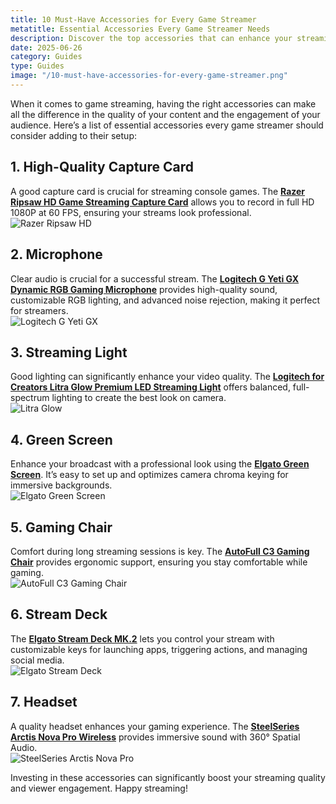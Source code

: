 ```yaml
---
title: 10 Must-Have Accessories for Every Game Streamer
metatitle: Essential Accessories Every Game Streamer Needs
description: Discover the top accessories that can enhance your streaming setup and improve your content.
date: 2025-06-26
category: Guides
type: Guides
image: "/10-must-have-accessories-for-every-game-streamer.png"
---
```


When it comes to game streaming, having the right accessories can make all the difference in the quality of your content and the engagement of your audience. Here’s a list of essential accessories every game streamer should consider adding to their setup:

## 1. High-Quality Capture Card
A good capture card is crucial for streaming console games. The **[Razer Ripsaw HD Game Streaming Capture Card](https://amzn.to/448keyM)** allows you to record in full HD 1080P at 60 FPS, ensuring your streams look professional.  
![Razer Ripsaw HD](https://www.gamestreamingsetup.com/razer-ripsaw-hd.jpg)

## 2. Microphone
Clear audio is crucial for a successful stream. The **[Logitech G Yeti GX Dynamic RGB Gaming Microphone](https://amzn.to/446et4B)** provides high-quality sound, customizable RGB lighting, and advanced noise rejection, making it perfect for streamers.  
![Logitech G Yeti GX](https://www.gamestreamingsetup.com/logitech-g-yeti-gx.jpg)

## 3. Streaming Light
Good lighting can significantly enhance your video quality. The **[Logitech for Creators Litra Glow Premium LED Streaming Light](https://amzn.to/4l3fnVr)** offers balanced, full-spectrum lighting to create the best look on camera.  
![Litra Glow](https://www.gamestreamingsetup.com/logitech-litra-glow.jpg)

## 4. Green Screen
Enhance your broadcast with a professional look using the **[Elgato Green Screen](https://amzn.to/3HMSQxv)**. It’s easy to set up and optimizes camera chroma keying for immersive backgrounds.  
![Elgato Green Screen](https://www.gamestreamingsetup.com/elgato-green-screen.jpg)

## 5. Gaming Chair
Comfort during long streaming sessions is key. The **[AutoFull C3 Gaming Chair](https://amzn.to/3ZkeNtZ)** provides ergonomic support, ensuring you stay comfortable while gaming.  
![AutoFull C3 Gaming Chair](https://www.gamestreamingsetup.com/autofull-c3.jpg)

## 6. Stream Deck
The **[Elgato Stream Deck MK.2](https://amzn.to/43ECm3m)** lets you control your stream with customizable keys for launching apps, triggering actions, and managing social media.  
![Elgato Stream Deck](https://www.gamestreamingsetup.com/elgato-stream-deck-mk2.jpg)

## 7. Headset
A quality headset enhances your gaming experience. The **[SteelSeries Arctis Nova Pro Wireless](https://amzn.to/3FJODdC)** provides immersive sound with 360° Spatial Audio.  
![SteelSeries Arctis Nova Pro](https://www.gamestreamingsetup.com/steelseries-arctis-nova.jpg)

Investing in these accessories can significantly boost your streaming quality and viewer engagement. Happy streaming!